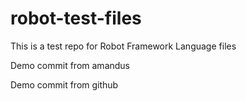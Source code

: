 # robot-test-files

This is a test repo for Robot Framework Language files

Demo commit from amandus

Demo commit from github

